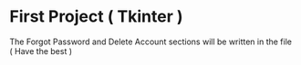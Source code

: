 # First Project ( Tkinter )
The Forgot Password and Delete Account sections will be written in the file 
( Have the best )
